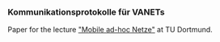 ### Kommunikationsprotokolle für VANETs

Paper for the lecture ["Mobile ad-hoc Netze"](https://ls4-www.cs.tu-dortmund.de/cms/de/lehre/2020_ws/mobile-ad-hoc-netze/index.html) at TU Dortmund.
